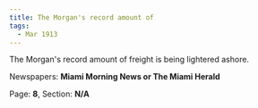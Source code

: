 ```yaml
---  
title: The Morgan's record amount of  
tags:  
  - Mar 1913  
---  
```

  
The Morgan's record amount of freight is being lightered ashore.  
  
Newspapers: **Miami Morning News or The Miami Herald**  
  
Page: **8**, Section: **N/A** 
